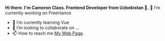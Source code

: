 **Hi there. I'm Cameron Class. Frontend Developer from Uzbekistan 👋.**
🔭 I’m currently working on Freenlance
- 🌱 I’m currently learning Vue
- 💞️ I’m looking to collaborate on ...
- 📫 How to reach me [My Web Page](https://pages.github.com/).

